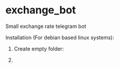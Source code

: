 # exchange_bot
Small exchange rate telegram bot

Installation (For debian based linux systems):

1. Create empty folder:


2. 

